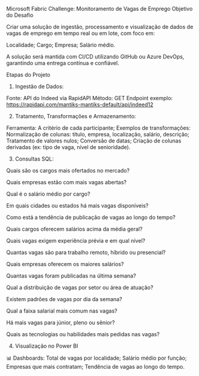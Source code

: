 Microsoft Fabric Challenge: Monitoramento de Vagas de Emprego
Objetivo do Desafio

Criar uma solução de ingestão, processamento e visualização de dados de vagas de emprego em tempo real ou em lote, com foco em:

Localidade;
Cargo;
Empresa;
Salário médio.

A solução será mantida com CI/CD utilizando GitHub ou Azure DevOps, garantindo uma entrega contínua e confiável.

Etapas do Projeto

1.	Ingestão de Dados:

Fonte: API do Indeed via RapidAPI Método: GET Endpoint exemplo: https://rapidapi.com/mantiks-mantiks-default/api/indeed12

2.	Tratamento, Transformações e Armazenamento:

Ferramenta: A critério de cada participante;
Exemplos de transformações: Normalização de colunas: título, empresa, localização, salário, descrição;
Tratamento de valores nulos;
Conversão de datas;
Criação de colunas derivadas (ex: tipo de vaga, nível de senioridade).

3.	Consultas SQL:

Quais são os cargos mais ofertados no mercado?

Quais empresas estão com mais vagas abertas?

Qual é o salário médio por cargo?

Em quais cidades ou estados há mais vagas disponíveis?

Como está a tendência de publicação de vagas ao longo do tempo?

Quais cargos oferecem salários acima da média geral?

Quais vagas exigem experiência prévia e em qual nível?

Quantas vagas são para trabalho remoto, híbrido ou presencial?

Quais empresas oferecem os maiores salários?

Quantas vagas foram publicadas na última semana?

Qual a distribuição de vagas por setor ou área de atuação?

Existem padrões de vagas por dia da semana?

Qual a faixa salarial mais comum nas vagas?

Há mais vagas para júnior, pleno ou sênior?

Quais as tecnologias ou habilidades mais pedidas nas vagas?

4.	Visualização no Power BI

📊 Dashboards:
Total de vagas por localidade;
Salário médio por função;
Empresas que mais contratam;
Tendência de vagas ao longo do tempo.

